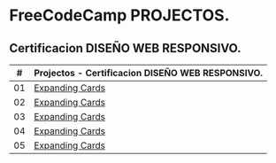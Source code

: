# FreeCodeCamp PROJECTOS.

## Certificacion DISEÑO WEB RESPONSIVO.

|  #  | Projectos - Certificacion DISEÑO WEB RESPONSIVO.                                                        |
| :-: | ------------------------------------------------------------------------------------------------------- |
| 01  | [Expanding Cards](https://github.com/YasserMercado/FreeCodeCamp/tree/master/Documentacion)              |
| 02  | [Expanding Cards](https://github.com/YasserMercado/FreeCodeCamp/tree/main/Formulario)                   |
| 03  | [Expanding Cards](https://github.com/YasserMercado/FreeCodeCamp/tree/main/Homenaje)                     |
| 04  | [Expanding Cards](https://github.com/YasserMercado/FreeCodeCamp/tree/main/LandingPage)                  |
| 05  | [Expanding Cards](https://github.com/YasserMercado/FreeCodeCamp/tree/main/Portafolio)                   |
